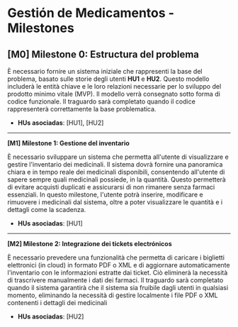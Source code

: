 # Gestión de Medicamentos - Milestones

## **[M0] Milestone 0: Estructura del problema**

È necessario fornire un sistema iniziale che rappresenti la base del problema, basato sulle storie degli utenti **HU1** e **HU2**. Questo modello includerà le entità chiave e le loro relazioni necessarie per lo sviluppo del prodotto minimo vitale (MVP). Il modello verrà consegnato sotto forma di codice funzionale.
Il traguardo sarà completato quando il codice rappresenterà correttamente la base problematica.

- **HUs asociadas**: [HU1], [HU2]
  
---

**[M1] Milestone 1: Gestione del inventario**

È necessario sviluppare un sistema che permetta all'utente di visualizzare e gestire l'inventario dei medicinali. Il sistema dovrà fornire una panoramica chiara e in tempo reale dei medicinali disponibili, consentendo all'utente di sapere sempre quali medicinali possiede, in la quantità. Questo permetterà di evitare acquisti duplicati e assicurarsi di non rimanere senza farmaci essenziali. In questo milestone, l'utente potrà inserire, modificare e rimuovere i medicinali dal sistema, oltre a poter visualizzare le quantità e i dettagli come la scadenza.

- **HUs asociadas**: [HU1]
  
---

**[M2] Milestone 2: Integrazione dei tickets electrónicos**

È necessario prevedere una funzionalità che permetta di caricare i biglietti elettronici (in cloud) in formato PDF o XML e di aggiornare automaticamente l'inventario con le informazioni estratte dai ticket. Ciò eliminerà la necessità di trascrivere manualmente i dati dei farmaci.
Il traguardo sarà completato quando il sistema garantirà che il sistema sia fruibile dagli utenti in qualsiasi momento, eliminando la necessità di gestire localmente i file PDF o XML contenenti i dettagli dei medicinali

- **HUs asociadas**: [HU2]
  
